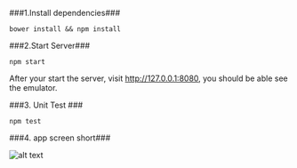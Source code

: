 ###1.Install dependencies###

``` 
bower install && npm install 
```

###2.Start Server###

```
npm start
```

After your start the server, visit http://127.0.0.1:8080, you should be able see the emulator.

###3. Unit Test ###

```
npm test
```

###4. app screen short###

![alt text](screenShort/train.jpg "Train App")





